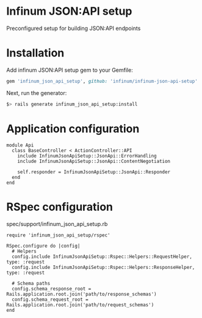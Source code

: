 # Infinum JSON:API setup

Preconfigured setup for building JSON:API endpoints

# Installation

Add infinum JSON:API setup gem to your Gemfile:
```ruby
gem 'infinum_json_api_setup', github: 'infinum/infinum-json-api-setup'
```

Next, run the generator:
```bash
$> rails generate infinum_json_api_setup:install
```

# Application configuration
```
module Api
  class BaseController < ActionController::API
    include InfinumJsonApiSetup::JsonApi::ErrorHandling
    include InfinumJsonApiSetup::JsonApi::ContentNegotiation

    self.responder = InfinumJsonApiSetup::JsonApi::Responder
  end
end
```

# RSpec configuration

spec/support/infinum_json_api_setup.rb

```
require 'infinum_json_api_setup/rspec'

RSpec.configure do |config|
  # Helpers
  config.include InfinumJsonApiSetup::Rspec::Helpers::RequestHelper, type: :request
  config.include InfinumJsonApiSetup::Rspec::Helpers::ResponseHelper, type: :request

  # Schema paths
  config.schema_response_root = Rails.application.root.join('path/to/response_schemas')
  config.schema_request_root = Rails.application.root.join('path/to/request_schemas')
end

```
